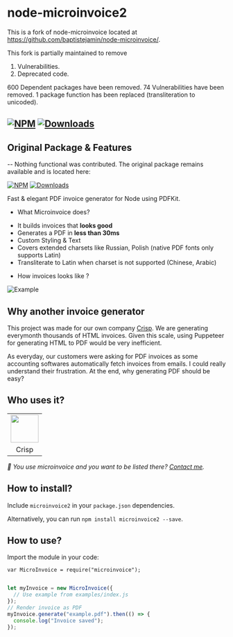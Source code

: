# node-microinvoice2

This is a fork of node-microinvoice located at https://github.com/baptistejamin/node-microinvoice/.

This fork is partially maintained to remove
1. Vulnerabilities.
2. Deprecated code.

600 Dependent packages have been removed.
74 Vulnerabilities have been removed.
1 package function has been replaced (transliteration to unicoded).

[![NPM](https://img.shields.io/npm/v/microinvoice.svg)](https://www.npmjs.com/package/microinvoice2) [![Downloads](https://img.shields.io/npm/dt/microinvoice.svg)](https://www.npmjs.com/package/microinvoice2) 
--- 

## Original Package & Features

-- Nothing functional was contributed.  The original package remains available and is located here: 

[![NPM](https://img.shields.io/npm/v/microinvoice.svg)](https://www.npmjs.com/package/microinvoice) [![Downloads](https://img.shields.io/npm/dt/microinvoice.svg)](https://www.npmjs.com/package/microinvoice) 

Fast & elegant PDF invoice generator for Node using PDFKit.

* What Microinvoice does?

- It builds invoices that **looks good**
- Generates a PDF in **less than 30ms**
- Custom Styling & Text
- Covers extended charsets like Russian, Polish (native PDF fonts only supports Latin)
- Transliterate to Latin when charset is not supported (Chinese, Arabic)

* How invoices looks like ?

![Example](/examples/example.png?raw=true "Invoice generated using Microinvoice")

## Why another invoice generator

This project was made for our own company [Crisp](https:/crisp.chat/). We are generating everymonth thousands of HTML invoices. Given this scale, using Puppeteer for generating HTML to PDF would be very inefficient.

As everyday, our customers were asking for PDF invoices as some accounting softwares automatically fetch invoices from emails. I could really understand their frustration. At the end, why generating PDF should be easy?

## Who uses it?

<table>
<tr>
<td align="center"><a href="https://crisp.chat/"><img src="https://crisp.chat/favicon-256x256.png" width="64" /></a></td>
</tr>
<tr>
<td align="center">Crisp</td>
</tr>
</table>

_👋 You use microinvoice and you want to be listed there? [Contact me](https://jamin.me/)._

## How to install?

Include `microinvoice2` in your `package.json` dependencies.

Alternatively, you can run `npm install microinvoice2 --save`.

## How to use?

Import the module in your code:

`var MicroInvoice = require("microinvoice");`

```javascript

let myInvoice = new MicroInvoice({
  // Use example from examples/index.js
});
// Render invoice as PDF
myInvoice.generate("example.pdf").then(() => {
  console.log("Invoice saved");
});

```
